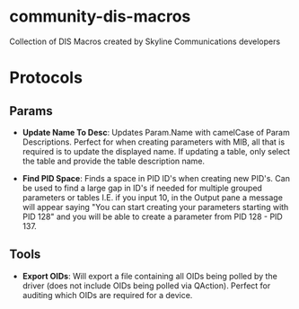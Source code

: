 # community-dis-macros
Collection of DIS Macros created by Skyline Communications developers

# Protocols

## Params

- **Update Name To Desc**: Updates Param.Name with camelCase of Param Descriptions. Perfect for when creating parameters with MIB, all that is required is to update the displayed name. If updating a table, only select the table and provide the table description name.

- **Find PID Space**: Finds a space in PID ID's when creating new PID's. Can be used to find a large gap in ID's if needed for multiple grouped parameters or tables I.E. if you input 10, in the Output pane a message will appear saying "You can start creating your parameters starting with PID 128" and you will be able to create a parameter from PID 128 - PID 137.

## Tools

- **Export OIDs**: Will export a file containing all OIDs being polled by the driver (does not include OIDs being polled via QAction). Perfect for auditing which OIDs are required for a device.